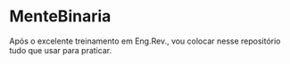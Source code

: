 # MenteBinaria
Após o excelente treinamento em Eng.Rev., vou colocar nesse repositório tudo que usar para praticar.
